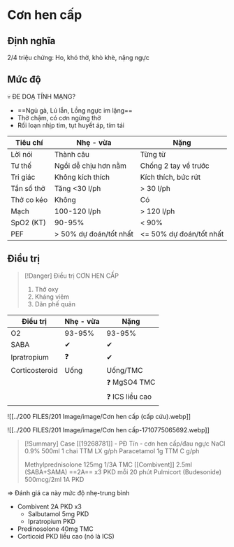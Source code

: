 # Cơn hen cấp
## Định nghĩa
2/4 triệu chứng: Ho, khó thở, khò khè, nặng ngực
## Mức độ

💀 ĐE DOẠ TÍNH MẠNG?
- ==Ngủ gà, Lú lẫn, Lồng ngực im lặng==
- Thở chậm, có cơn ngừng thở
- Rối loạn nhịp tim, tụt huyết áp, tím tái

| Tiêu chí   | Nhẹ - vừa               | Nặng                    |
| ---------- | ----------------------- | ----------------------- |
| Lời nói    | Thành câu               | Từng từ                 |
| Tư thế     | Ngồi dễ chịu hơn nằm    | Chống 2 tay về trước    |
| Tri giác   | Không kích thích        | Kích thích, bức rứt     |
| Tần số thở | Tăng <30 l/ph           | \> 30 l/ph              |
| Thở co kéo | Không                   | Có                      |
| Mạch       | 100-120 l/ph            | \> 120 l/ph             |
| SpO2 (KT)  | 90-95%                  | < 90%                   |
| PEF        | \> 50% dự đoán/tốt nhất | <= 50% dự đoán/tốt nhất |
## Điều trị

> [!Danger] Điều trị CƠN HEN CẤP
> 1. Thở oxy
> 2. Kháng viêm
> 3. Dãn phế quản


| Điều trị       | Nhẹ - vừa | Nặng           |
| -------------- | --------- | -------------- |
| O2             | 93-95%    | 93-95%         |
| SABA           | ✔         | ✔              |
| Ipratropium    | ❓         | ✔              |
| Corticosteroid | Uống      | Uống/TMC       |
|                |           | ❓ MgSO4 TMC    |
|                |           | ❓ ICS liều cao |




![[../200 FILES/201 Image/image/Cơn hen cấp (cấp cứu).webp]]

![[../200 FILES/201 Image/image/Cơn hen cấp-1710775065692.webp]]
> [!Summary] Case [[19268781]] - PĐ Tín - cơn hen cấp/đau ngực
> NaCl 0.9% 500ml 1 chai TTM LX g/ph
> Paracetamol 1g TTM C g/ph
> 
> Methylprednisolone 125mg 1/3A TMC
> [[Combivent]] 2.5ml (SABA+SAMA) ==2A== x3 PKD mỗi 20 phút
> Pulmicort (Budesonide) 500mcg/2ml 1A PKD

=> Đánh giá ca này mức độ nhẹ-trung bình
- Combivent 2A PKD x3
	- Salbutamol 5mg PKD
	- Ipratropium PKD
- Predinosolone 40mg TMC
- Corticoid PKD liều cao (nó là ICS)